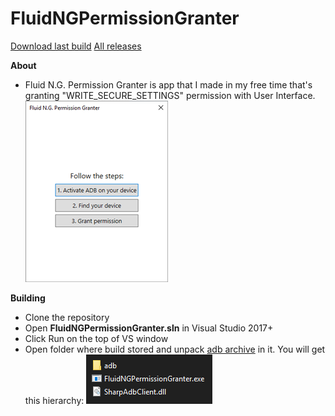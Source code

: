 # FluidNGPermissionGranter
[Download last build](https://github.com/Dubzer/FluidNGPermissionGranter/releases/download/release/FluidNGPermissionGranterR1.zip) 
[All releases](https://github.com/Dubzer/FluidNGPermissionGranter/releases) 

**About**

 - Fluid N.G. Permission Granter is app that I made in my free time
   that's granting "WRITE_SECURE_SETTINGS" permission with User
   Interface. 
![alt text](https://raw.githubusercontent.com/Dubzer/FluidNGPermissionGranter/readme/screenshots/mainwindow.png)

**Building**
 - Clone the repository
 - Open **FluidNGPermissionGranter.sln** in Visual Studio 2017+
 - Click Run on the top of VS window
 - Open folder where build stored and unpack [adb archive](https://raw.githubusercontent.com/Dubzer/FluidNGPermissionGranter/readme/adb.zip) in it. You will get this hierarchy:
 ![alt text](https://raw.githubusercontent.com/Dubzer/FluidNGPermissionGranter/readme/screenshots/hierarchy.png)
